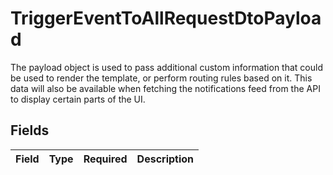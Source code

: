 # TriggerEventToAllRequestDtoPayload

The payload object is used to pass additional custom information that could be used to render the template, or perform routing rules based on it. 
      This data will also be available when fetching the notifications feed from the API to display certain parts of the UI.


## Fields

| Field       | Type        | Required    | Description |
| ----------- | ----------- | ----------- | ----------- |